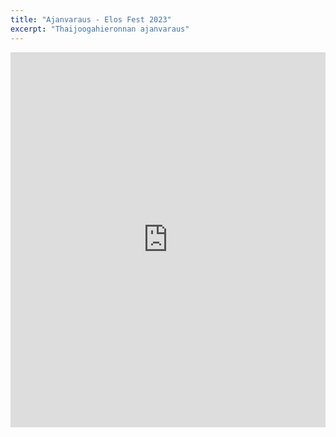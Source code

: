 ```yaml
---
title: "Ajanvaraus - Elos Fest 2023"
excerpt: "Thaijoogahieronnan ajanvaraus"
---
```


<iframe src="https://calendar.google.com/calendar/appointments/schedules/AcZssZ1GcaWBKiEPnEjBNQmHcGBowE9v9NmAd7405e_tUaz9ja5favWL94s6uC5PZnKw60eZ3OTyTpUd?gv=true" style="border: 0" width="100%" height="600" frameborder="0"></iframe>